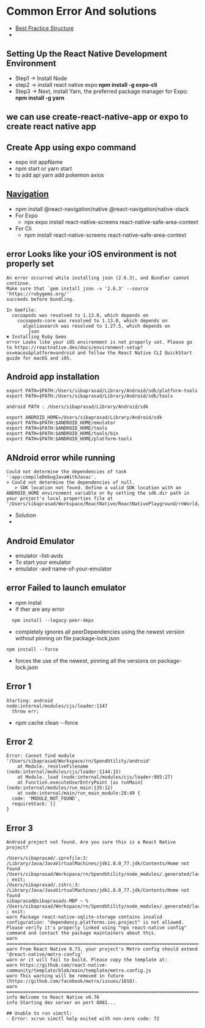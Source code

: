 # Common Error And solutions
- [Best Practice Structure](https://www.linkedin.com/pulse/building-solid-structure-best-practices-react-native-samer-abdalla)
-

## Setting Up the React Native Development Environment

- Step1 -> Install Node
- step2 -> install react native expo **npm install -g expo-cli**
- Step3 -> Next, install Yarn, the preferred package manager for Expo: **npm install -g yarn**

## we can use create-react-native-app or expo to create react native app

## Create App using expo command

- expo init appName
- npm start or yarn start
- to add api yarn add pokemon axios

## [Navigation](https://reactnative.dev/docs/navigation)

- npm install @react-navigation/native @react-navigation/native-stack
- For Expo
  - npx expo install react-native-screens react-native-safe-area-context
- For Cli
  - npm install react-native-screens react-native-safe-area-context

## error Looks like your iOS environment is not properly set

```
An error occurred while installing json (2.6.3), and Bundler cannot continue.
Make sure that `gem install json -v '2.6.3' --source 'https://rubygems.org/'`
succeeds before bundling.

In Gemfile:
  cocoapods was resolved to 1.13.0, which depends on
    cocoapods-core was resolved to 1.13.0, which depends on
      algoliasearch was resolved to 1.27.5, which depends on
        json
✖ Installing Ruby Gems
error Looks like your iOS environment is not properly set. Please go to https://reactnative.dev/docs/environment-setup?os=macos&platform=android and follow the React Native CLI QuickStart guide for macOS and iOS.
```

## Android app installation

```
export PATH=$PATH:/Users/sibaprasad/Library/Android/sdk/platform-tools
export PATH=$PATH:/Users/sibaprasad/Library/Android/sdk/tools

android PATH : /Users/sibaprasad/Library/Android/sdk

export ANDROID_HOME=/Users/sibaprasad/Library/Android/sdk
export PATH=$PATH:$ANDROID_HOME/emulator
export PATH=$PATH:$ANDROID_HOME/tools
export PATH=$PATH:$ANDROID_HOME/tools/bin
export PATH=$PATH:$ANDROID_HOME/platform-tools
```

## ANdroid error while running

```
Could not determine the dependencies of task ':app:compileDebugJavaWithJavac'.
> Could not determine the dependencies of null.
   > SDK location not found. Define a valid SDK location with an ANDROID_HOME environment variable or by setting the sdk.dir path in your project's local properties file at '/Users/sibaprasad/Workspace/ReactNative/ReactNativePlayground/rnWorld/android/local.properties'.
```

- Solution
-

## Android Emulator

- emulator -list-avds
- To start your emulator
- emulator -avd name-of-your-emulator

## error Failed to launch emulator

- npm instal
- If ther are any error
```
  npm install --legacy-peer-deps 
```
- completely ignores all peerDependencies using the newest version without pinning on file package-lock.json

```
npm install --force 
```
- forces the use of the newest, pinning all the versions on package-lock.json

## Error 1
```
Starting: android
node:internal/modules/cjs/loader:1147
  throw err;
```
- npm cache clean --force

## Error 2
```
Error: Cannot find module '/Users/sibaprasad/Workspace/rn/SpendUtility/android'
    at Module._resolveFilename (node:internal/modules/cjs/loader:1144:15)
    at Module._load (node:internal/modules/cjs/loader:985:27)
    at Function.executeUserEntryPoint [as runMain] (node:internal/modules/run_main:135:12)
    at node:internal/main/run_main_module:28:49 {
  code: 'MODULE_NOT_FOUND',
  requireStack: []
}
```
## Error 3
```
Android project not found. Are you sure this is a React Native project? 

/Users/sibaprasad/.zprofile:3: /Library/Java/JavaVirtualMachines/jdk1.8.0_77.jdk/Contents/Home not found
/Users/sibaprasad/Workspace/rn/SpendUtility/node_modules/.generated/launchPackager.command ; exit;
/Users/sibaprasad/.zshrc:3: /Library/Java/JavaVirtualMachines/jdk1.8.0_77.jdk/Contents/Home not found
sibaprasad@sibaprasads-MBP ~ % /Users/sibaprasad/Workspace/rn/SpendUtility/node_modules/.generated/launchPackager.command ; exit;
warn Package react-native-sqlite-storage contains invalid configuration: "dependency.platforms.ios.project" is not allowed. Please verify it's properly linked using "npx react-native config" command and contact the package maintainers about this.
warn =================================================================================================
warn From React Native 0.73, your project's Metro config should extend '@react-native/metro-config'
warn or it will fail to build. Please copy the template at:
warn https://github.com/react-native-community/template/blob/main/template/metro.config.js
warn This warning will be removed in future (https://github.com/facebook/metro/issues/1018).
warn =================================================================================================
info Welcome to React Native v0.76
info Starting dev server on port 8081...

## Unable to run simctl:
- Error: xcrun simctl help exited with non-zero code: 72